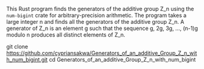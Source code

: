 This Rust program finds the generators of the additive group Z_n using the `num-bigint` crate for arbitrary-precision arithmetic.
The program takes a large integer n and finds all the generators of the additive group Z_n. 
A generator of Z_n is an element g such that the sequence g, 2g, 3g, ..., (n-1)g modulo n  produces all distinct elements of Z_n.

git clone https://github.com/cypriansakwa/Generators_of_an_additive_Group_Z_n_with_num_bigint.git
cd Generators_of_an_additive_Group_Z_n_with_num_bigint
